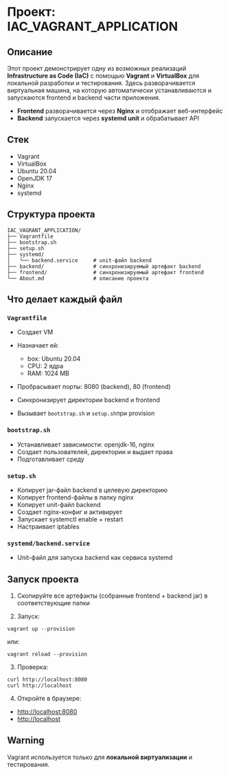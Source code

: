 ﻿# Проект: IAC\_VAGRANT\_APPLICATION

## Описание

Этот проект демонстрирует одну из возможных реализаций **Infrastructure as Code (IaC)** с помощью **Vagrant** и **VirtualBox** для локальной разработки и тестирования. Здесь разворачивается виртуальная машина, на которую автоматически устанавливаются и запускаются frontend и backend части приложения.

* **Frontend** разворачивается через **Nginx** и отображает веб-интерфейс
* **Backend** запускается через **systemd unit** и обрабатывает API

## Стек

* Vagrant
* VirtualBox
* Ubuntu 20.04
* OpenJDK 17
* Nginx
* systemd

## Структура проекта

```
IAC_VAGRANT_APPLICATION/
├── Vagrantfile
├── bootstrap.sh
├── setup.sh
├── systemd/
│   └── backend.service     # unit-файл backend
├── backend/                # синхронизируемый артефакт backend
├── frontend/               # синхронизируемый артефакт frontend
└── About.md                # описание проекта
```

## Что делает каждый файл

### `Vagrantfile`

* Создает VM
* Назначает ей:

  * box: Ubuntu 20.04
  * CPU: 2 ядра
  * RAM: 1024 MB
* Пробрасывает порты: 8080 (backend), 80 (frontend)
* Синхронизирует директории backend и frontend
* Вызывает `bootstrap.sh` и `setup.sh`при provision

### `bootstrap.sh`

* Устанавливает зависимости: openjdk-16, nginx
* Создает пользователей, директории и выдает права
* Подготавливает среду

### `setup.sh`

* Копирует jar-файл backend в целевую директорию
* Копирует frontend-файлы в папку nginx
* Копирует unit-файл backend
* Создает nginx-конфиг и активирует
* Запускает systemctl enable + restart
* Настраивает iptables

### `systemd/backend.service`

* Unit-файл для запуска backend как сервиса systemd

## Запуск проекта

1. Скопируйте все артефакты (собранные frontend + backend jar) в соответствующие папки

2. Запуск:

```
vagrant up --provision
```

или:

```
vagrant reload --provision
```

3. Проверка:

```
curl http://localhost:8080
curl http://localhost
```

4. Откройте в браузере:

* [http://localhost:8080](http://localhost:8080)
* [http://localhost](http://localhost)

## Warning

Vagrant используется только для **локальной виртуализации** и тестирования.
